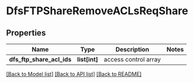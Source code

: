 # DfsFTPShareRemoveACLsReqShare

## Properties
Name | Type | Description | Notes
------------ | ------------- | ------------- | -------------
**dfs_ftp_share_acl_ids** | **list[int]** | access control array | 

[[Back to Model list]](../README.md#documentation-for-models) [[Back to API list]](../README.md#documentation-for-api-endpoints) [[Back to README]](../README.md)



